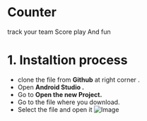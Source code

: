 # Counter
track your team Score play And fun

# 1. Instaltion process 
- clone the file from **Github** at right corner .
- Open **Android Studio .**
- Go to **Open the new Project.**
- Go to the file where you download.
- Select the file and open it 
![Image](C:\Users\tanwa\Documents/medley/resources/S12gRUbO7_BJ4c08WuQ.PNG)

